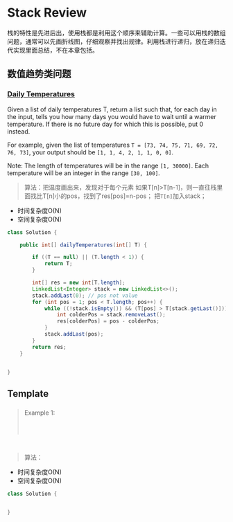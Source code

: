 # Stack Review
栈的特性是先进后出，使用栈都是利用这个顺序来辅助计算。一些可以用栈的数组问题，通常可以先画折线图，仔细观察并找出规律。利用栈进行递归，放在递归迭代实现里面总结，不在本章包括。

## 数值趋势类问题
### [Daily Temperatures](https://leetcode.com/problems/daily-temperatures/)
Given a list of daily temperatures T, return a list such that, for each day in the input, tells you how many days you would have to wait until a warmer temperature. If there is no future day for which this is possible, put 0 instead.

For example, given the list of temperatures `T = [73, 74, 75, 71, 69, 72, 76, 73]`, your output should be `[1, 1, 4, 2, 1, 1, 0, 0]`.

Note: The length of temperatures will be in the range `[1, 30000]`. Each temperature will be an integer in the range `[30, 100]`.


>算法：把温度画出来，发现对于每个元素
        如果T[n]>T[n-1]，则一直往栈里面找比T[n]小的pos，找到了res[pos]=n-pos；
        把`T[n]`加入stack；
+ 时间复杂度O(N)
+ 空间复杂度O(N)

```java
class Solution {

    public int[] dailyTemperatures(int[] T) {

        if ((T == null) || (T.length < 1)) {
            return T;
        }

        int[] res = new int[T.length];
        LinkedList<Integer> stack = new LinkedList<>();
        stack.addLast(0); // pos not value
        for (int pos = 1; pos < T.length; pos++) {
            while ((!stack.isEmpty()) && (T[pos] > T[stack.getLast()])) {
                int colderPos = stack.removeLast();
                res[colderPos] = pos - colderPos;
            }
            stack.addLast(pos);
        }
        return res;
    }


}
```

## Template
### []()


>Example 1:
<code><pre>

</code></pre>

>算法：
+ 时间复杂度O(N)
+ 空间复杂度O(N)

```java
class Solution {


}
```